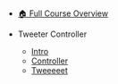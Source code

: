 - [🏠 Full Course Overview](/README)


- Tweeter Controller
  - [Intro](./Intro.md "Intro")
  - [Controller](./Controller.md "Controller")
  - [Tweeeeet](./Tweeeeet.md "Tweeeeet")
